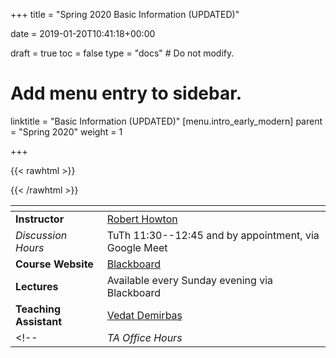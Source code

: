 +++
title = "Spring 2020 Basic Information (UPDATED)"

date = 2019-01-20T10:41:18+00:00

draft = true
toc = false
type = "docs"  # Do not modify.

# Add menu entry to sidebar.
linktitle = "Basic Information (UPDATED)"
[menu.intro_early_modern]
  parent = "Spring 2020"
  weight = 1

+++

{{< rawhtml >}}
<style>
  a:active,
  a:focus,
  a:hover {
    color: #9b9b9b;
    /* color: #ffdbdc; */
  }
</style>
{{< /rawhtml >}}

| <span>                |                                                                                           |
|------------------     | ------------------------------------------------------------------------------------------|
| **Instructor**        | [Robert Howton <i class="far fa-envelope"></i>](mailto:rhowton@ku.edu.tr)                 |
| _Discussion Hours_        | TuTh 11:30--12:45 and by appointment, via Google Meet                                                           |
| **Course Website**    | [Blackboard](https://ku.blackboard.com/)                                                  |
| **Lectures**          | Available every Sunday evening via Blackboard                |
| **Teaching Assistant**| [Vedat Demirbaş <i class="far fa-envelope"></i>](mailto:vdemirbas19@ku.edu.tr)                   |
<!-- | _TA Office Hours_     | TuTh 16:00-17:00, SOS Z33      | -->
